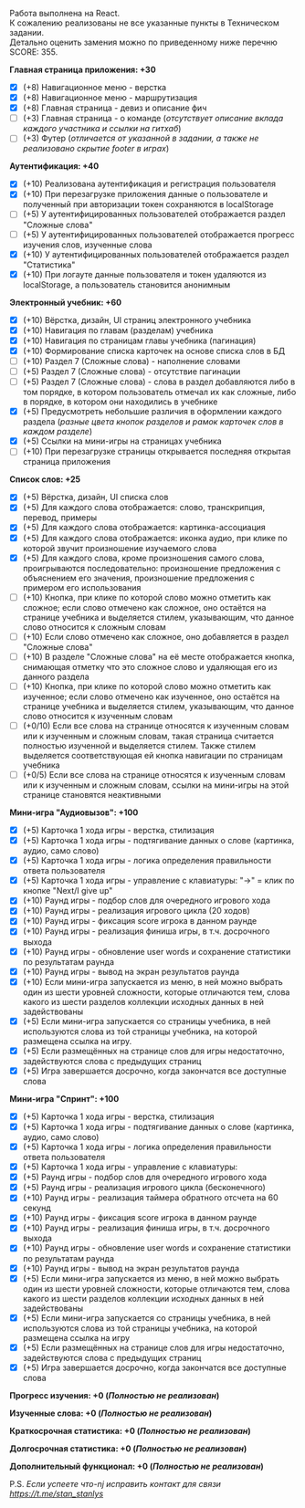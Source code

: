 Работа выполнена на React.  
К сожалению реализованы не все указанные пункты в Техническом задании.  
Детально оценить замения можно по приведенному ниже перечню  
SCORE: 355.  

**Главная страница приложения: +30**
 - [x] (+8) Навигационное меню - верстка
 - [x] (+8) Навигационное меню - маршрутизация
 - [x] (+8) Главная страница - девиз и описание фич
 - [ ] (+3) Главная страница - о команде (_отсутствует описание вклада каждого участника и ссылки на гитхаб_)
 - [ ] (+3) Футер (_отличается от указанной в задании, а также не реализовано скрытие footer в играх_)

**Аутентификация: +40**
 - [x] (+10) Реализована аутентификация и регистрация пользователя
 - [x] (+10) При перезагрузке приложения данные о пользователе и полученный при авторизации токен сохраняются в localStorage
 - [ ] (+5) У аутентифицированных пользователей отображается раздел "Сложные слова"
 - [ ] (+5) У аутентифицированных пользователей отображается прогресс изучения слов, изученные слова
 - [x] (+10) У аутентифицированных пользователей отображается раздел "Статистика" 
 - [x] (+10) При логауте данные пользователя и токен удаляются из localStorage, а пользователь становится анонимным

**Электронный учебник: +60**
 - [x] (+10) Вёрстка, дизайн, UI страниц электронного учебника
 - [x] (+10) Навигация по главам (разделам) учебника
 - [x] (+10) Навигация по страницам главы учебника (пагинация)
 - [x] (+10) Формирование списка карточек на основе списка слов в БД
 - [ ] (+10) Раздел 7 (Сложные слова) - наполнение словами
 - [ ] (+5) Раздел 7 (Сложные слова) - отсутствие пагинации
 - [ ] (+5) Раздел 7 (Сложные слова) - слова в раздел добавляются либо в том порядке, в котором пользователь отмечал их как сложные, либо в порядке, в котором они находились в учебнике
 - [x] (+5) Предусмотреть небольшие различия в оформлении каждого раздела (_разные цвета кнопок разделов и рамок карточек слов в каждом разделе_)
 - [x] (+5) Ссылки на мини-игры на страницах учебника
 - [ ] (+10) При перезагрузке страницы открывается последняя открытая страница приложения 

**Список слов: +25**
 - [x] (+5) Вёрстка, дизайн, UI списка слов
 - [x] (+5) Для каждого слова отображается: слово, транскрипция, перевод, примеры
 - [x] (+5) Для каждого слова отображается: картинка-ассоциация
 - [x] (+5) Для каждого слова отображается: иконка аудио, при клике по которой звучит произношение изучаемого слова
 - [x] (+5) Для каждого слова, кроме произношения самого слова, проигрываются последовательно: произношение предложения с объяснением его значения, произношение предложения с примером его использования
 - [ ] (+10) Кнопка, при клике по которой слово можно отметить как сложное; если слово отмечено как сложное, оно остаётся на странице учебника и выделяется стилем, указывающим, что данное слово относится к сложным словам
 - [ ] (+10) Если слово отмечено как сложное, оно добавляется в раздел "Сложные слова"
 - [ ] (+10) В разделе "Сложные слова" на её месте отображается кнопка, снимающая отметку что это сложное слово и удаляющая его из данного раздела
 - [ ] (+10) Кнопка, при клике по которой слово можно отметить как изученное; если слово отмечено как изученное, оно остаётся на странице учебника и выделяется стилем, указывающим, что данное слово относится к изученным словам
 - [ ]  (+0/10) Если все слова на странице относятся к изученным словам или к изученным и сложным словам, такая страница считается полностью изученной и выделяется стилем. Также стилем выделяется соответствующая ей кнопка навигации по страницам учебника
 - [ ] (+0/5) Если все слова на странице относятся к изученным словам или к изученным и сложным словам, ссылки на мини-игры на этой странице становятся неактивными

**Мини-игра "Аудиовызов": +100**
 - [x] (+5) Карточка 1 хода игры - верстка, стилизация
 - [x] (+5) Карточка 1 хода игры - подтягивание данных о слове (картинка, аудио, само слово)
 - [x] (+5) Карточка 1 хода игры - логика определения правильности ответа пользователя
 - [x] (+5) Карточка 1 хода игры - управление с клавиатуры: "→" = клик по кнопке "Next/I give up" 
 - [x] (+10) Раунд игры - подбор слов для очередного игрового хода
 - [x] (+10) Раунд игры - реализация игрового цикла (20 ходов)
 - [x] (+10) Раунд игры - фиксация score игрока в данном раунде
 - [x] (+10) Раунд игры - реализация финиша игры, в т.ч. досрочного выхода
 - [x] (+10) Раунд игры - обновление user words и сохранение статистики по результатам раунда
 - [x] (+10) Раунд игры - вывод на экран результатов раунда
 - [x] (+10) Если мини-игра запускается из меню, в ней можно выбрать один из шести уровней сложности, которые отличаются тем, слова какого из шести разделов коллекции исходных данных в ней задействованы
 - [x] (+5) Если мини-игра запускается со страницы учебника, в ней используются слова из той страницы учебника, на которой размещена ссылка на игру.
 - [x] (+5) Если размещённых на странице слов для игры недостаточно, задействуются слова с предыдущих страниц
 - [x] (+5) Игра завершается досрочно, когда закончатся все доступные слова

**Мини-игра "Спринт": +100**
 - [x] (+5) Карточка 1 хода игры - верстка, стилизация
 - [x] (+5) Карточка 1 хода игры - подтягивание данных о слове (картинка, аудио, само слово)
 - [x] (+5) Карточка 1 хода игры - логика определения правильности ответа пользователя
 - [x] (+5) Карточка 1 хода игры - управление с клавиатуры:
 - [x] (+5) Раунд игры - подбор слов для очередного игрового хода
 - [x] (+5) Раунд игры - реализация игрового цикла (бесконечного)
 - [x] (+10) Раунд игры - реализация таймера обратного отсчета на 60 секунд
 - [x] (+10) Раунд игры - фиксация score игрока в данном раунде
 - [x] (+10) Раунд игры - реализация финиша игры, в т.ч. досрочного выхода
 - [x] (+10) Раунд игры - обновление user words и сохранение статистики по результатам раунда
 - [x] (+10) Раунд игры - вывод на экран результатов раунда
 - [x] (+5) Если мини-игра запускается из меню, в ней можно выбрать один из шести уровней сложности, которые отличаются тем, слова какого из шести разделов коллекции исходных данных в ней задействованы
 - [x] (+5) Если мини-игра запускается со страницы учебника, в ней используются слова из той страницы учебника, на которой размещена ссылка на игру
 - [x] (+5) Если размещённых на странице слов для игры недостаточно, задействуются слова с предыдущих страниц
 - [x] (+5) Игра завершается досрочно, когда закончатся все доступные слова

**Прогресс изучения: +0 (_Полностью не реализован_)**

**Изученные слова: +0 (_Полностью не реализован_)**

**Краткосрочная статистика: +0 (_Полностью не реализован_)**

**Долгосрочная статистика: +0 (_Полностью не реализован_)**

**Дополнительный функционал: +0 (_Полностью не реализован_)**

P.S. _Если успеете что-nj исправить контакт для связи https://t.me/stan_stanlys_